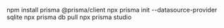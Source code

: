npm install prisma @prisma/client
npx prisma init --datasource-provider sqlite
npx prisma db pull
npx prisma studio
